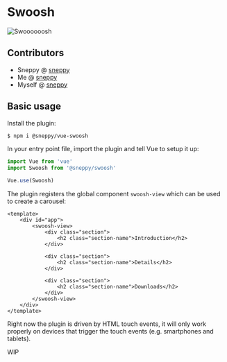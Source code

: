 # Swoosh

![Swoooooosh](https://i.imgur.com/JOthKc2.gif)

Contributors
------------

- Sneppy @ [sneppy](https://github.com/sneppy)
- Me @ [sneppy](https://github.com/sneppy)
- Myself @ [sneppy](https://github.com/sneppy)

Basic usage
-----------

Install the plugin:

```bash
$ npm i @sneppy/vue-swoosh
```

In your entry point file, import the plugin and tell Vue to setup it up:

```javascript
import Vue from 'vue'
import Swoosh from '@sneppy/swoosh'

Vue.use(Swoosh)
```

The plugin registers the global component `swoosh-view` which can be used to create a carousel:

```vue
<template>
	<div id="app">
		<swoosh-view>
			<div class="section">
				<h2 class="section-name">Introduction</h2>
			</div>

			<div class="section">
				<h2 class="section-name">Details</h2>
			</div>

			<div class="section">
				<h2 class="section-name">Downloads</h2>
			</div>
		</swoosh-view>
	</div>
</template>
```

Right now the plugin is driven by HTML touch events, it will only work properly on devices that trigger the touch events (e.g. smartphones and tablets).

WIP